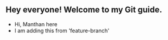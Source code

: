 ## Hey everyone! Welcome to my Git guide.

- Hi, Manthan here
- I am adding this from 'feature-branch'